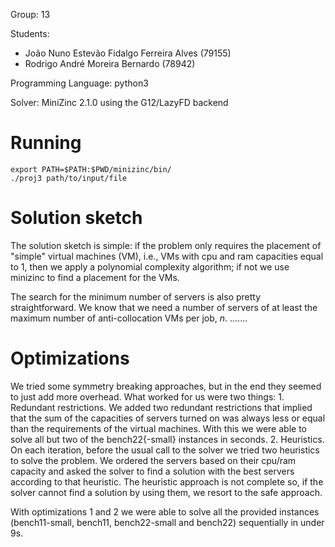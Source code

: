 Group: 13

Students:
  - João Nuno Estevão Fidalgo Ferreira Alves (79155)
  - Rodrigo André Moreira Bernardo (78942)

Programming Language: python3

Solver: MiniZinc 2.1.0 using the G12/LazyFD backend

# Running

```
export PATH=$PATH:$PWD/minizinc/bin/
./proj3 path/to/input/file
```

# Solution sketch

The solution sketch is simple: if the problem only requires the placement of
"simple" virtual machines (VM), i.e., VMs with cpu and ram capacities equal to
1, then we apply a polynomial complexity algorithm; if not we use minizinc
to find a placement for the VMs.

The search for the minimum number of servers is also pretty straightforward. We
know that we need a number of servers of at least the maximum number of
anti-collocation VMs per job, *n*.  .......

<!-- We summon z3 for each number from n to the -->
<!-- total number of servers until we get sat as a result. For each iteration we add -->
<!-- a new restriction stating the number of servers that must be on. We make use of -->
<!-- the push and pop methods of the z3 solver object to ensure that we don't -->
<!-- recompute the complete formula each time. -->

# Optimizations

We tried some symmetry breaking approaches, but in the end they seemed to just
add more overhead. What worked for us were two things:
    1. Redundant restrictions. We added two redundant restrictions that implied
       that the sum of the capacities of servers turned on was always less or
       equal than the requirements of the virtual machines. With this we were
       able to solve all but two of the bench22{-small} instances in seconds.
    2. Heuristics. On each iteration, before the usual call to the solver we
       tried two heuristics to solve the problem. We ordered the servers based
       on their cpu/ram capacity and asked the solver to find a solution with
       the best servers according to that heuristic. The heuristic approach is
       not complete so, if the solver cannot find a solution by using them, we
       resort to the safe approach.

With optimizations 1 and 2 we were able to solve all the provided instances
(bench11-small, bench11, bench22-small and bench22) sequentially in under 9s.


